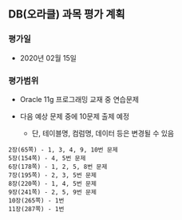 ## DB(오라클) 과목 평가 계획
### 평가일
* 2020년 02월 15일

### 평가범위
* Oracle 11g 프로그래밍 교재 중 연습문제

* 다음 예상 문제 중에 10문제 출제 예정
  - 단, 테이블명, 컴럼명, 데이터 등은 변경될 수 있음
```
2장(65쪽) - 1, 3, 4, 9, 10번 문제
5장(154쪽) - 4, 5번 문제
6장(178쪽) - 1, 2, 5, 8번 문제
7장(195쪽) - 2, 3, 5번 문제
8장(220쪽) - 1, 4, 5번 문제
9장(241쪽) - 2, 5, 9번 문제
10장(265쪽) - 1번
11장(287쪽) - 1번
```
